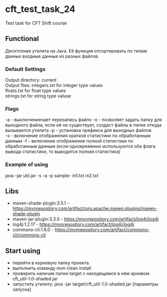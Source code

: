# cft_test_task_24
Test task for CFT Shift course

## Functional
Десктопная утилита на Java. Её функция отсортировать по типам данных входные данные из разных файлов.
### Default Settings
  Output directory: current   
  Output files: integers.txt for integer type values  
                floats.txt for float type values  
                strings.txt for string type valuse  
### Flags 
  -a - выключениечает перезапись файло
  -o - позволяет задать папку для выходного файла, если её не существует, создаст файлы в папке откуда вызывается утилита
  -p - установка префикса для выходных файлов  
  -s - включение отображения краткой статистики по обработанным данным
  -f - включение отображения полной статистики по обработанным данным 
  (если одновременно используются оба флага вывода статистики, то выводится полная статистика)

### Example of using
   java -jar util.jar -s -a -p sample- in1.txt in2.txt

## Libs   
- maven-shade-plugin:3.5.1 - https://mvnrepository.com/artifact/org.apache.maven.plugins/maven-shade-plugin 
- maven-jar-plugin:3.3.0 - https://mvnrepository.com/artifact/log4j/log4j
- log4j:1.2.17 - https://mvnrepository.com/artifact/log4j/log4j
- commons-cli:1.6.0 - https://mvnrepository.com/artifact/commons-cli/commons-cli

## Start using
- перейти в корневую папку проекта.
- выполнить команду mvn clean install
- проверить наличие папки target с находящимся в нём архивом cft_util-1.0-shaded.jar
- запустить утилиту: java -jar target/cft_util-1.0-shaded.jar [параметры запуска]
  
   
